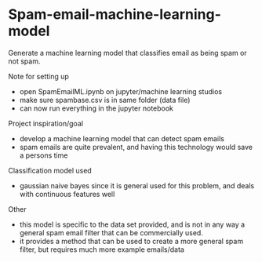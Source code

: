 # Spam-email-machine-learning-model
Generate a machine learning model that classifies email as being spam or not spam.

Note for setting up 
* open SpamEmailML.ipynb on jupyter/machine learning studios
* make sure spambase.csv is in same folder (data file)
* can now run everything in the jupyter notebook

Project inspiration/goal
* develop a machine learning model that can detect spam emails
* spam emails are quite prevalent, and having this technology would save a persons time

Classification model used
* gaussian naive bayes since it is general used for this problem, and deals with continuous features well

Other
* this model is specific to the data set provided, and is not in any way a general spam email filter that can be commercially used.
* it provides a method that can be used to create a more general spam filter, but requires much more example emails/data

